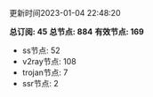 更新时间2023-01-04 22:48:20

**总订阅: 45**
**总节点: 884**
**有效节点: 169**
- ss节点: 52
- v2ray节点: 108
- trojan节点: 7
- ssr节点: 2
